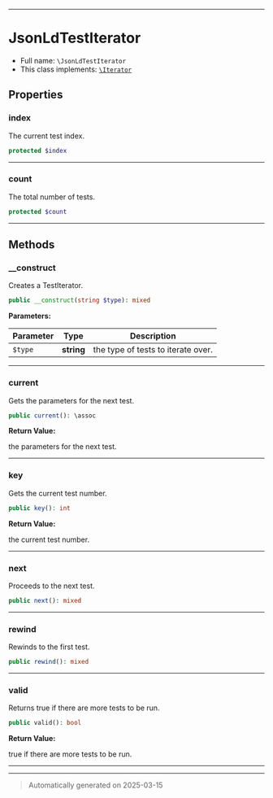***

# JsonLdTestIterator





* Full name: `\JsonLdTestIterator`
* This class implements:
[`\Iterator`](./Iterator.md)



## Properties


### index

The current test index.

```php
protected $index
```






***

### count

The total number of tests.

```php
protected $count
```






***

## Methods


### __construct

Creates a TestIterator.

```php
public __construct(string $type): mixed
```








**Parameters:**

| Parameter | Type | Description |
|-----------|------|-------------|
| `$type` | **string** | the type of tests to iterate over. |





***

### current

Gets the parameters for the next test.

```php
public current(): \assoc
```









**Return Value:**

the parameters for the next test.




***

### key

Gets the current test number.

```php
public key(): int
```









**Return Value:**

the current test number.




***

### next

Proceeds to the next test.

```php
public next(): mixed
```












***

### rewind

Rewinds to the first test.

```php
public rewind(): mixed
```












***

### valid

Returns true if there are more tests to be run.

```php
public valid(): bool
```









**Return Value:**

true if there are more tests to be run.




***


***
> Automatically generated on 2025-03-15
